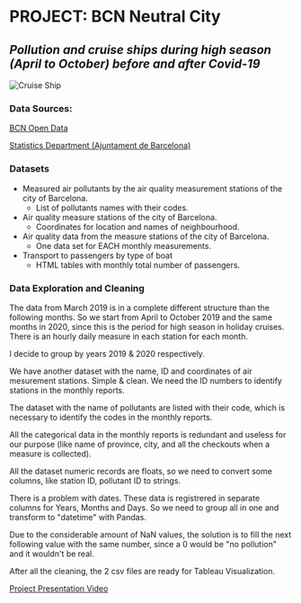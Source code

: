 # PROJECT: BCN Neutral City

## *Pollution and cruise ships during high season (April to October) before and after Covid-19*

![Cruise Ship](https://3.bp.blogspot.com/-JwPjW6adyA8/TpV6iUW3MxI/AAAAAAAACtQ/nARzrLiAaNc/s1600/bcn+city+of+ships+1.10.11.jpeg)

### Data Sources:
[BCN Open Data](https://opendata-ajuntament.barcelona.cat/en)

[Statistics Department (Ajuntament de Barcelona)](https://www.bcn.cat/estadistica/angles/index.htm)

### Datasets

* Measured air pollutants by the air quality measurement stations of the city of Barcelona.
    * List of pollutants names with their codes.
* Air quality measure stations of the city of Barcelona.
    * Coordinates for location and names of neighbourhood.
* Air quality data from the measure stations of the city of Barcelona.
    * One data set for EACH monthly measurements.
* Transport to passengers by type of boat
   * HTML tables with monthly total number of passengers.

### Data Exploration and Cleaning

The data from March 2019 is in a complete different structure than the following months.
So we start from April to October 2019 and the same months in 2020, since this is the period for high season in holiday cruises. There is an hourly daily measure in each station for each month.

I decide to group by years 2019 & 2020 respectively.

We have another dataset with the name, ID and coordinates of air mesurement stations. Simple & clean. We need the ID numbers to identify stations in the monthly reports.

The dataset with the name of pollutants are listed with their code, which is necessary to identify the codes in the monthly reports.

All the categorical data in the monthly reports is redundant and useless for our purpose (like name of province, city, and all the checkouts when a measure is collected).

All the dataset numeric records are floats, so we need to convert some columns, like station ID, pollutant ID to strings.

There is a problem with dates. These data is registrered in separate columns for Years, Months and Days. So we need to group all in one and transform to "datetime" with Pandas.

Due to the considerable amount of NaN values, the solution is to fill the next following value with the same number, since a 0 would be "no pollution" and it wouldn't be real.

After all the cleaning, the 2 csv files are ready for Tableau Visualization.

[Project Presentation Video](https://ja.cat/dataviz_project_susanna) 
